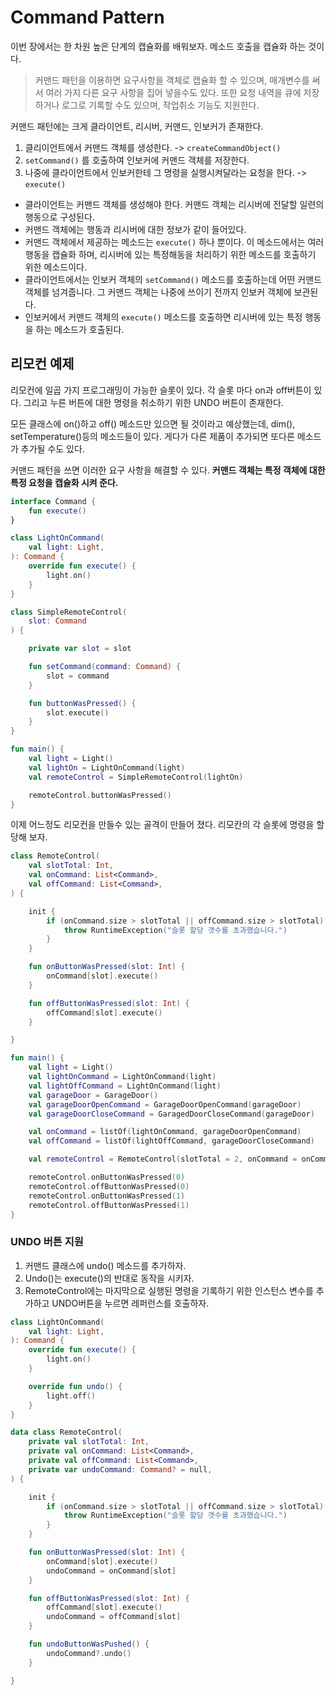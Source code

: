 # Command Pattern
이번 장에서는 한 차원 높은 단계의 캡슐화를 배워보자. 메소드 호출을 캡슐화 하는 것이다.

> 커맨드 패턴을 이용하면 요구사항을 객체로 캡슐화 할 수 있으며, 매개변수를 써서 여러 가지 다른 요구 사항을 집어 넣을수도 있다. 
> 또한 요청 내역을 큐에 저장하거나 로그로 기록할 수도 있으며, 작업취소 기능도 지원한다. 

커맨드 패턴에는 크게 클라이언트, 리시버, 커맨드, 인보커가 존재한다. 
1. 클리이언트에서 커맨드 객체를 생성한다. -> `createCommandObject()`
2. `setCommand()` 를 호출하여 인보커에 커맨드 객체를 저장한다. 
3. 나중에 클라이언트에서 인보커한테 그 명령을 실행시켜달라는 요청을 한다. -> `execute()`

* 클라이언트는 커맨드 객체를 생성해야 한다. 커맨드 객체는 리시버에 전달할 일련의 행동으로 구성된다. 
* 커맨드 객체에는 행동과 리시버에 대한 정보가 같이 들어있다. 
* 커맨드 객체에서 제공하는 메소드는 `execute()` 하나 뿐이다. 이 메소드에서는 여러 행동을 캡슐화 하며, 리시버에 있는 특정해동을 처리하기 위한 메소드를 호출하기 위한 메소드이다. 
* 클라이언트에서는 인보커 객체의 `setCommand()` 메소드를 호출하는데 어떤 커맨드 객체를 넘겨줍니다. 그 커맨드 객체는 나중에 쓰이기 전까지 인보커 객체에 보관된다. 
* 인보커에서 커맨드 객체의 `execute()` 메소드를 호출하면 리시버에 있는 특정 행동을 하는 메소드가 호출된다. 

## 리모컨 예제
리모컨에 일곱 가지 프로그래밍이 가능한 슬롯이 있다. 각 슬롯 마다 on과 off버튼이 있다. 
그리고 누른 버튼에 대한 명령을 취소하기 위한 UNDO 버튼이 존재한다.  

모든 클래스에 on()하고 off() 메소드만 있으면 될 것이라고 예상했는데, dim(), setTemperature()등의 메소드들이 있다. 
게다가 다른 제품이 추가되면 또다른 메소드가 추가될 수도 있다.

커맨드 패턴을 쓰면 이러한 요구 사항을 해결할 수 있다. **커맨드 객체는 특정 객체에 대한 특정 요청을 캡슐화 시켜 준다.**  
```kotlin
interface Command {
    fun execute()
}

class LightOnCommand(
    val light: Light,
): Command {
    override fun execute() {
        light.on()
    }
}

class SimpleRemoteControl(
    slot: Command
) {

    private var slot = slot

    fun setCommand(command: Command) {
        slot = command
    }

    fun buttonWasPressed() {
        slot.execute()
    }
}

fun main() {
    val light = Light()
    val lightOn = LightOnCommand(light)
    val remoteControl = SimpleRemoteControl(lightOn)

    remoteControl.buttonWasPressed()
}
```
이제 어느정도 리모컨을 만들수 있는 골격이 만들어 졌다. 리모칸의 각 슬롯에 명령을 할당해 보자. 

```kotlin
class RemoteControl(
    val slotTotal: Int,
    val onCommand: List<Command>,
    val offCommand: List<Command>,
) {

    init {
        if (onCommand.size > slotTotal || offCommand.size > slotTotal) {
            throw RuntimeException("슬롯 할당 갯수를 초과했습니다.")
        }
    }

    fun onButtonWasPressed(slot: Int) {
        onCommand[slot].execute()
    }

    fun offButtonWasPressed(slot: Int) {
        offCommand[slot].execute()
    }

}

fun main() {
    val light = Light()
    val lightOnCommand = LightOnCommand(light)
    val lightOffCommand = LightOnCommand(light)
    val garageDoor = GarageDoor()
    val garageDoorOpenCommand = GarageDoorOpenCommand(garageDoor)
    val garageDoorCloseCommand = GaragedDoorCloseCommand(garageDoor)

    val onCommand = listOf(lightOnCommand, garageDoorOpenCommand)
    val offCommand = listOf(lightOffCommand, garageDoorCloseCommand)

    val remoteControl = RemoteControl(slotTotal = 2, onCommand = onCommand, offCommand = offCommand)

    remoteControl.onButtonWasPressed(0)
    remoteControl.offButtonWasPressed(0)
    remoteControl.onButtonWasPressed(1)
    remoteControl.offButtonWasPressed(1)
}
```
### UNDO 버튼 지원
1. 커맨드 클래스에 undo() 메소드를 추가하자.
2. Undo()는 execute()의 반대로 동작을 시키자.
3. RemoteControl에는 마지막으로 실행된 명령을 기록하기 위한 인스턴스 변수를 추가하고 UNDO버튼을 누르면 레퍼런스를 호출하자.
```kotlin
class LightOnCommand(
    val light: Light,
): Command {
    override fun execute() {
        light.on()
    }

    override fun undo() {
        light.off()
    }
}

data class RemoteControl(
    private val slotTotal: Int,
    private val onCommand: List<Command>,
    private val offCommand: List<Command>,
    private var undoCommand: Command? = null,
) {

    init {
        if (onCommand.size > slotTotal || offCommand.size > slotTotal) {
            throw RuntimeException("슬롯 할당 갯수를 초과했습니다.")
        }
    }

    fun onButtonWasPressed(slot: Int) {
        onCommand[slot].execute()
        undoCommand = onCommand[slot]
    }

    fun offButtonWasPressed(slot: Int) {
        offCommand[slot].execute()
        undoCommand = offCommand[slot]
    }

    fun undoButtonWasPushed() {
        undoCommand?.undo()
    }

}
```
